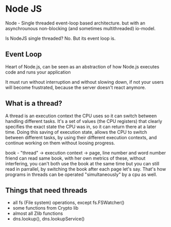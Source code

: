 # Node JS
Node - Single threaded event-loop based architecture.
but with an asynchrounous non-blocking (and sometimes multithreaded) io-model. 

Is NodeJS single threaded? No. But its event loop is.

## Event Loop
Heart of Node.js, can be seen as an abstraction of how Node.js executes code and runs your application

It must run without interruption and without slowing down, if not your users will become frustrated, because the server doesn't react anymore.

## What is a thread? 
A thread is an execution context the CPU uses so it can switch between handling different tasks.
It's a set of values (the CPU registers) that clearly specifies the exact state the CPU was in, so it can return there at a later time. 
Doing this saving of execution state, allows the CPU to switch between different tasks, by using their different execution contexts, and continue working on them without loosing progress.

book - "thread" -> execution context -> page, line number and word number
friend can read same book, with her own metrics of these, without interfering, you can't both use the book at the same time but you can still read in parrallel, by switching the book after each page let's say. That's how programs in threads can be operated "simultaneously" by a cpu as well. 

## Things that need threads
- all fs (File system) operations, except fs.FSWatcher()
- some functions from Crypto lib
- almost all Zlib functions
- dns.lookup(), dns.lookupService()
